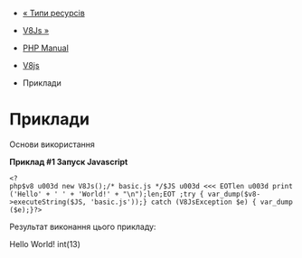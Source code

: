 - [« Типи ресурсів](v8js.resources.md)
- [V8Js »](class.v8js.md)

- [PHP Manual](index.md)
- [V8js](book.v8js.md)
- Приклади

# Приклади

Основи використання

**Приклад #1 Запуск Javascript**

`<?php$v8 u003d new V8Js();/* basic.js */$JS u003d <<< EOTlen u003d print('Hello' + ' ' + 'World!' + "\n");len;EOT ;try { var_dump($v8->executeString($JS, 'basic.js'));} catch (V8JsException $e) { var_dump($e);}?> `

Результат виконання цього прикладу:

Hello World!
int(13)
